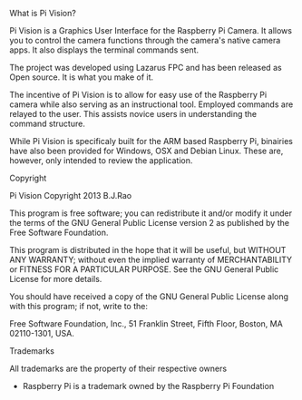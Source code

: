 What is Pi Vision?

Pi Vision is a Graphics User Interface for the Raspberry Pi Camera.
It allows you to control the camera functions through the camera's
native camera apps. It also displays the terminal commands sent. 

The project was developed using Lazarus FPC and has been released 
as Open source. It is what you make of it.

The incentive of Pi Vision is to allow for easy use of the 
Raspberry Pi camera while also serving as an instructional tool. 
Employed commands are relayed to the user. This assists novice users 
in understanding the command structure.

While Pi Vision is specificaly built for the ARM based Raspberry Pi, 
binairies have also been provided for Windows, OSX and 
Debian Linux. These are, however, only intended to review the 
application.

Copyright

Pi Vision Copyright 2013 B.J.Rao

This program is free software; you can redistribute it and/or
modify it under the terms of the GNU General Public License version 2
as published by the Free Software Foundation.

This program is distributed in the hope that it will be useful,
but WITHOUT ANY WARRANTY; without even the implied warranty of
MERCHANTABILITY or FITNESS FOR A PARTICULAR PURPOSE.  See the
GNU General Public License for more details.

You should have received a copy of the GNU General Public License
along with this program; if not, write to the:

Free Software Foundation, Inc., 
51 Franklin Street, Fifth Floor, 
Boston, MA  02110-1301, USA.

Trademarks

All trademarks are the property of their respective owners
- Raspberry Pi is a trademark owned by the Raspberry Pi Foundation
